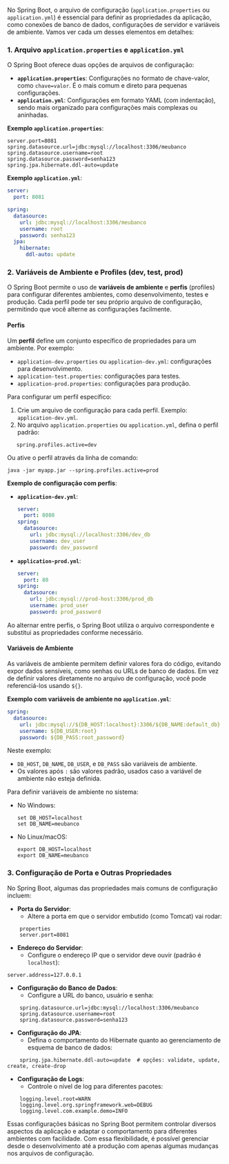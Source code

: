 No Spring Boot, o arquivo de configuração (`application.properties` ou `application.yml`) é essencial para definir as propriedades da aplicação, como conexões de banco de dados, configurações de servidor e variáveis de ambiente. Vamos ver cada um desses elementos em detalhes:

### 1. Arquivo `application.properties` e `application.yml`

O Spring Boot oferece duas opções de arquivos de configuração:

- **`application.properties`**: Configurações no formato de chave-valor, como `chave=valor`. É o mais comum e direto para pequenas configurações.
- **`application.yml`**: Configurações em formato YAML (com indentação), sendo mais organizado para configurações mais complexas ou aninhadas.

**Exemplo `application.properties`**:
```properties
server.port=8081
spring.datasource.url=jdbc:mysql://localhost:3306/meubanco
spring.datasource.username=root
spring.datasource.password=senha123
spring.jpa.hibernate.ddl-auto=update
```

**Exemplo `application.yml`**:
```yaml
server:
  port: 8081

spring:
  datasource:
    url: jdbc:mysql://localhost:3306/meubanco
    username: root
    password: senha123
  jpa:
    hibernate:
      ddl-auto: update
```

### 2. Variáveis de Ambiente e Profiles (dev, test, prod)

O Spring Boot permite o uso de **variáveis de ambiente** e **perfis** (profiles) para configurar diferentes ambientes, como desenvolvimento, testes e produção. Cada perfil pode ter seu próprio arquivo de configuração, permitindo que você alterne as configurações facilmente.

#### Perfis

Um **perfil** define um conjunto específico de propriedades para um ambiente. Por exemplo:
- `application-dev.properties` ou `application-dev.yml`: configurações para desenvolvimento.
- `application-test.properties`: configurações para testes.
- `application-prod.properties`: configurações para produção.

Para configurar um perfil específico:
1. Crie um arquivo de configuração para cada perfil. Exemplo: `application-dev.yml`.
2. No arquivo `application.properties` ou `application.yml`, defina o perfil padrão:
```properties
   spring.profiles.active=dev
```

   Ou ative o perfil através da linha de comando:
   ```shell
   java -jar myapp.jar --spring.profiles.active=prod
   ```

**Exemplo de configuração com perfis**:

- **`application-dev.yml`**:
  ```yaml
  server:
    port: 8080
  spring:
    datasource:
      url: jdbc:mysql://localhost:3306/dev_db
      username: dev_user
      password: dev_password
  ```

- **`application-prod.yml`**:
  ```yaml
  server:
    port: 80
  spring:
    datasource:
      url: jdbc:mysql://prod-host:3306/prod_db
      username: prod_user
      password: prod_password
  ```

Ao alternar entre perfis, o Spring Boot utiliza o arquivo correspondente e substitui as propriedades conforme necessário.

#### Variáveis de Ambiente

As variáveis de ambiente permitem definir valores fora do código, evitando expor dados sensíveis, como senhas ou URLs de banco de dados. Em vez de definir valores diretamente no arquivo de configuração, você pode referenciá-los usando `${}`.

**Exemplo com variáveis de ambiente no `application.yml`**:
```yaml
spring:
  datasource:
    url: jdbc:mysql://${DB_HOST:localhost}:3306/${DB_NAME:default_db}
    username: ${DB_USER:root}
    password: ${DB_PASS:root_password}
```

Neste exemplo:
- `DB_HOST`, `DB_NAME`, `DB_USER`, e `DB_PASS` são variáveis de ambiente.
- Os valores após `:` são valores padrão, usados caso a variável de ambiente não esteja definida.

Para definir variáveis de ambiente no sistema:
- No Windows:
  ```shell
  set DB_HOST=localhost
  set DB_NAME=meubanco
  ```
- No Linux/macOS:
  ```shell
  export DB_HOST=localhost
  export DB_NAME=meubanco
  ```

### 3. Configuração de Porta e Outras Propriedades

No Spring Boot, algumas das propriedades mais comuns de configuração incluem:

- **Porta do Servidor**:
  - Altere a porta em que o servidor embutido (como Tomcat) vai rodar:
```
    properties
    server.port=8081
```
  
- **Endereço do Servidor**:
  - Configure o endereço IP que o servidor deve ouvir (padrão é `localhost`):
    
```
server.address=127.0.0.1
```

- **Configuração do Banco de Dados**:
  - Configure a URL do banco, usuário e senha:
```
    spring.datasource.url=jdbc:mysql://localhost:3306/meubanco
    spring.datasource.username=root
    spring.datasource.password=senha123
```

- **Configuração do JPA**:
  - Defina o comportamento do Hibernate quanto ao gerenciamento de esquema de banco de dados:
  
```properties
    spring.jpa.hibernate.ddl-auto=update  # opções: validate, update, create, create-drop
```

- **Configuração de Logs**:
  - Controle o nível de log para diferentes pacotes:
  
```properties
    logging.level.root=WARN
    logging.level.org.springframework.web=DEBUG
    logging.level.com.example.demo=INFO
```
    
Essas configurações básicas no Spring Boot permitem controlar diversos aspectos da aplicação e adaptar o comportamento para diferentes ambientes com facilidade. Com essa flexibilidade, é possível gerenciar desde o desenvolvimento até a produção com apenas algumas mudanças nos arquivos de configuração.